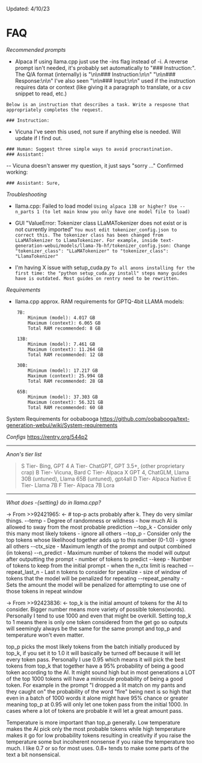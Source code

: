 Updated: 4/10/23

# FAQ
*Recommended prompts*
- Alpaca
If using llama.cpp just use the -ins flag instead of -i. A reverse prompt isn't needed, it's probably set automatically to "### Instruction:".
The Q/A format (internally) is
"\n\n### Instruction:\n\n"
"\n\n### Response:\n\n"
I've also seen "\n\n### Input:\n\n" used if the instruction requires data or context (like giving it a paragraph to translate, or a csv snippet to read, etc.)
```
Below is an instruction that describes a task. Write a resposne that appropriately completes the request.

### Instruction:
```
- Vicuna
I've seen this used, not sure if anything else is needed. Will update if I find out.
```
### Human: Suggest three simple ways to avoid procrastination.
### Assistant:
```

-- Vicuna doesn't answer my question, it just says "sorry ..."
Confirmed working:
```
### Assistant: Sure,
```

*Troubleshooting*
- llama.cpp: Failed to load model
`Using alpaca 13B or higher? Use --n_parts 1 (to let main know you only have one model file to load)`

- GUI "ValueError: Tokenizer class LLaMATokenizer does not exist or is not currently imported"
`You must edit tokenizer_config.json to correct this. The tokenizer class has been changed from LLaMATokenizer to LlamaTokenizer. For example, inside text-generation-webui/models/llama-7b-hf/tokenizer_config.json: Change "tokenizer_class": "LLaMATokenizer" to "tokenizer_class": "LlamaTokenizer"`

- I'm having X issue with setup_cuda.py
`To all anons installing for the first time: the "python setup_cuda.py install" steps many guides have is outdated. Most guides on rentry need to be rewritten.`

*Requirements*

- llama.cpp approx. RAM requirements for GPTQ-4bit LLAMA models:
```
    7B:
        Minimum (model): 4.017 GB
        Maximum (context): 6.065 GB
        Total RAM recommended: 8 GB

    13B:
        Minimum (model): 7.461 GB
        Maximum (context): 11.264 GB
        Total RAM recommended: 12 GB

    30B:
        Minimum (model): 17.217 GB
        Maximum (context): 25.994 GB
        Total RAM recommended: 28 GB

    65B:
        Minimum (model): 37.303 GB
        Maximum (context): 56.321 GB
        Total RAM recommended: 60 GB
```

System Requirements for oobabooga
https://github.com/oobabooga/text-generation-webui/wiki/System-requirements


*Configs*
https://rentry.org/544p2

***

*Anon's tier list*
> S Tier- Bing, GPT 4
> A Tier- ChatGPT, GPT 3.5+, (other proprietary crap)
> B Tier- Vicuna, Bard
> C Tier- Alpaca X GPT 4, ChatGLM, Llama 30B (untuned), Llama 65B (untuned), gpt4all
> D Tier- Alpaca Native
> E Tier- Llama 7B
> F Tier- Alpaca 7B Lora

***
*What does -{setting} do in llama.cpp?*

-> From >>92421965: <-
\# top-p acts probably after k. They do very similar things.
--temp - Degree of randomness or wildness - how much AI is allowed to sway from the most probable prediction
--top_k - Consider only this many most likely tokens - ignore all others
--top_p - Consider only the top tokens whose likelihood together adds up to this number (0-1.0) - ignore all others
--ctx_size - Maximum length of the prompt and output combined (in tokens)
--n_predict - Maximum number of tokens the model will output after outputting the prompt - number of tokens to predict
--keep - Number of tokens to keep from the initial prompt - when the n_ctx limit is reached
--repeat_last_n - Last n tokens to consider for penalize - size of window of tokens that the model will be penalized for repeating
--repeat_penalty - Sets the amount the model will be penalized for attempting to use one of those tokens in repeat window


-> From >>92423836: <-
top_k is the initial amount of tokens for the AI to consider. Bigger number means more variety of possible tokens(words). Personally I tend to use 1000 and even that might be overkill.
Setting top_k to 1 means there is only one token considered from the get go so outputs will seemingly always be the same for the same prompt and top_p and temperature won't even matter.

top_p picks the most likely tokens from the batch initially produced by top_k, if you set it to 1.0 it will basically be turned off because it will let every token pass. Personally I use 0.95 which means it will pick the best tokens from top_k that together have a 95% probability of being a good token according to the AI. It might sound high but in most generations a LOT of the top 1000 tokens will have a miniscule probability of being a good token.
For example in the prompt "I dropped a lit match on my pants and they caught on" the probability of the word "fire" being next is so high that even in a batch of 1000 words it alone might have 95% chance or greater meaning top_p at 0.95 will only let one token pass from the initial 1000. In cases where a lot of tokens are probable it will let a great amount pass.

Temperature is more important than top_p generally. Low temperature makes the AI pick only the most probable tokens while high temperature makes it go for low probability tokens resulting in creativity if you raise the temperature some but incoherent nonsense if you raise the temperature too much. I like 0.7 or so for most uses. 0.8+ tends to make some parts of the text a bit nonsensical.
